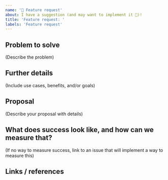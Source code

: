 ```yaml
---
name: '🚀 Feature request'
about: I have a suggestion (and may want to implement it 🙂)!
title: 'Feature request: '
labels: 'Feature request'
---
```


## Problem to solve

(Describe the problem)

## Further details

(Include use cases, benefits, and/or goals)

## Proposal

(Describe your proposal with details)

## What does success look like, and how can we measure that?

(If no way to measure success, link to an issue that will implement a way to measure this)

## Links / references
